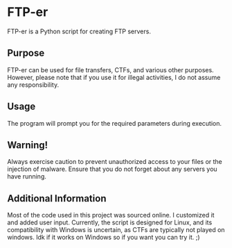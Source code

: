 # FTP-er

FTP-er is a Python script for creating FTP servers.

## Purpose
FTP-er can be used for file transfers, CTFs, and various other purposes. However, please note that if you use it for illegal activities, I do not assume any responsibility.

## Usage
The program will prompt you for the required parameters during execution.


## Warning!
Always exercise caution to prevent unauthorized access to your files or the injection of malware. Ensure that you do not forget about any servers you have running.

## Additional Information
Most of the code used in this project was sourced online. I customized it and added user input. Currently, the script is designed for Linux, and its compatibility with Windows is uncertain, as CTFs are typically not played on windows. Idk if it works on Windows so if you want you can try it. ;)


